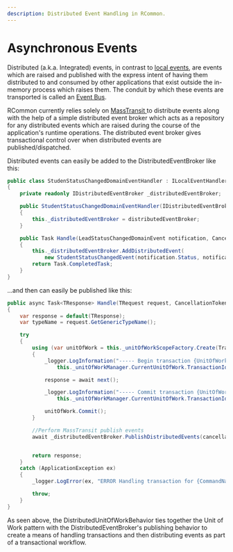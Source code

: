 ```yaml
---
description: Distributed Event Handling in RCommon.
---
```


# Asynchronous Events

Distributed (a.k.a. Integrated) events, in contrast to [local events](synchronous-events.md), are events which are raised and published with the express intent of having them distributed to and consumed by other applications that exist outside the in-memory process which raises them. The conduit by which these events are transported is called an [Event Bus](../../patterns/message-bus/).&#x20;

RCommon currently relies solely on [MassTransit ](../../patterns/message-bus/masstransit.md)to distribute events along with the help of a simple distributed event broker which acts as a repository for any distributed events which are raised during the course of the application's runtime operations. The distributed event broker gives transactional control over when distributed events are published/dispatched. &#x20;

Distributed events can easily be added to the DistributedEventBroker like this:

```csharp
public class StudenStatusChangedDomainEventHandler : ILocalEventHandler<StudentStatusChangedDomainEvent>
{
    private readonly IDistributedEventBroker _distributedEventBroker;

    public StudentStatusChangedDomainEventHandler(IDistributedEventBroker distributedEventBroker)
    {
        this._distributedEventBroker = distributedEventBroker;
    }

    public Task Handle(LeadStatusChangedDomainEvent notification, CancellationToken cancellationToken)
    {
        this._distributedEventBroker.AddDistributedEvent(
            new StudentStatusChangedEvent(notification.Status, notification.StudentId));
        return Task.CompletedTask;
    }
}
```

...and then can easily be published like this:&#x20;

```csharp
public async Task<TResponse> Handle(TRequest request, CancellationToken cancellationToken, RequestHandlerDelegate<TResponse> next)
{
    var response = default(TResponse);
    var typeName = request.GetGenericTypeName();

    try
    {
        using (var unitOfWork = this._unitOfWorkScopeFactory.Create(TransactionMode.Default))
        {
            _logger.LogInformation("----- Begin transaction {UnitOfWorkTransactionId} for {CommandName} ({@Command})", 
                this._unitOfWorkManager.CurrentUnitOfWork.TransactionId, typeName, request);

            response = await next();

            _logger.LogInformation("----- Commit transaction {UnitOfWorkTransactionId} for {CommandName}", 
                this._unitOfWorkManager.CurrentUnitOfWork.TransactionId, typeName);

            unitOfWork.Commit();
        }

        //Perform MassTransit publish events
        await _distributedEventBroker.PublishDistributedEvents(cancellationToken);


        return response;
    }
    catch (ApplicationException ex)
    {
        _logger.LogError(ex, "ERROR Handling transaction for {CommandName} ({@Command})", typeName, request);

        throw;
    }
}
```

As seen above, the DistributedUnitOfWorkBehavior ties together the Unit of Work pattern with the DistributedEventBroker's publishing behavior to create a means of handling transactions and then distributing events as part of a transactional workflow. &#x20;

